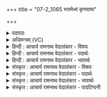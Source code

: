 +++
title = "07-2_1065 भरामेध्मं कृणवामा"

+++
<details><summary>पदपाठः</summary>

भ꣡रा꣢꣯म। इ꣣ध्म꣢म्। कृ꣣ण꣡वा꣢म। ह꣣वी꣡ꣳषि꣢। ते꣣। चित꣡य꣢न्तः। प꣡र्व꣢꣯णापर्वणा। प꣡र्व꣢꣯णा। प꣣र्वणा। वय꣣म्। जी꣣वा꣡त꣢वे। प्र꣣तरा꣢म्। सा꣣धय। धि꣡यः꣢꣯। अ꣡ग्ने꣢꣯। स꣣ख्ये꣢। स꣣। ख्ये꣢। मा। रि꣣षाम। वय꣢म्। त꣡व꣢꣯। १०६५।
</details>

<details><summary>अधिमन्त्रम् (VC)</summary>

- अग्निः
- कुत्स आङ्गिरसः
- जगती
- निषादः
</details>

<details><summary>हिन्दी : आचार्य रामनाथ वेदालंकार - विषयः</summary>

अगले मन्त्र में पुनः आचार्य और शिष्य का विषय वर्णित करते हैं।
</details>

<details><summary>हिन्दी : आचार्य रामनाथ वेदालंकार - पदार्थः</summary>

पदार्थान्वय -  हे आचार्यप्रवर ! (वयम्) आपके शिष्य हम (इध्मम्) समिधा (भराम) लायें अर्थात् समित्पाणि होकर आपके समीप आएँ। (ते) आपके लिए (हवींषि) समर्पण (कृणवाम) करें और फिर (पर्वणा पर्वणा) एक-एक खण्ड करके (चितयन्तः) पूर्ण ज्ञानी हो जाएँ। आप (जीवातवे) जीवन के लिए (प्रतराम्) अत्यन्त रूप से (धियः) हमारी बुद्धियों को (साधय) परिष्कृत कीजिए। हे (अग्ने) ज्ञानी आचार्य!(वयम्) हम शिष्य (तव सख्ये) आपके साहचर्य में रहकर (मा रिषाम) निन्दा आदि से होनेवाली हिंसा को न प्राप्त हों ॥२॥
</details>

<details><summary>हिन्दी : आचार्य रामनाथ वेदालंकार - भावार्थः</summary>

भावार्थ -  आचार्य के प्रति जो सर्वथा समर्पित हो जाते हैं,वे ही विद्वान् और सदाचारी होते हैं। एक-एक बूँद से जैसे घड़ा भरता है,वैसे ही कण-कण करके विद्या ग्रहण कर पण्डित बन जाते हैं ॥२॥
</details>

<details><summary>संस्कृत : आचार्य रामनाथ वेदालंकार - विषयः</summary>

अथ पुनरप्याचार्यशिष्यविषयो वर्ण्यते।
</details>

<details><summary>संस्कृत : आचार्य रामनाथ वेदालंकार - पदार्थः</summary>

पदार्थान्वय -  हे आचार्यप्रवर ! (वयम्) त्वच्छिष्या वयम् (इध्मम्) समिधम् (भराम) हराम,आहरेम।[हृञ् हरणे धातोर्लेट्।]समित्पाणयो भूत्वा त्वदन्तिकमागच्छेम इत्यर्थः। (ते) तुभ्यम् (हवींषि) समर्पणानि (कृणवाम) कुर्याम। ततश्च (पर्वणा पर्वणा) खण्डशः खण्डशः (चितयन्तः) पूर्णज्ञानवन्तः भवेम। त्वम् (जीवातवे) जीवनाय (प्रतराम्) अत्यन्तम् (धियः) अस्माकं बुद्धीः (साधय) परिष्कुरु। हे (अग्ने) ज्ञानवन् आचार्य ! (वयम्) शिष्याः (तव सख्ये) त्वदीये साहचर्ये (मा रिषाम) निन्दादिजनितां हिंसां न प्राप्नुयाम ॥२॥२
</details>

<details><summary>संस्कृत : आचार्य रामनाथ वेदालंकार - भावार्थः</summary>

भावार्थ -  आचार्यं प्रति ये सर्वथा समर्पिता जायन्ते त एव विद्वांसः सदाचारिणश्च भवन्ति। एकैकेन बिन्दुना यथा घटः प्रपूर्यते तथैव कणशः कणशो विद्यां गृहीत्वा पण्डिता जायन्ते ॥२॥
</details>

<details><summary>संस्कृत : आचार्य रामनाथ वेदालंकार - पादटिप्पनी</summary>

टिप्पनी -   १. ऋ० १।९४।४। २. ऋग्भाष्ये दयानन्दर्षिर्मन्त्रमिमं राजप्रजाविषये व्याख्यातवान्।
</details>